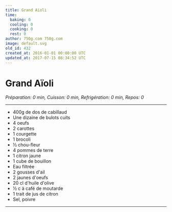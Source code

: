 ```yaml
---
title: Grand Aïoli
time:
  baking: 0
  cooling: 0
  cooking: 0
  rest: 0
author: 750g.com 750g.com
image: default.svg
old_id: 432
created_at: 2016-01-01 00:00:00 UTC
updated_at: 2017-07-15 08:34:52 UTC
---
```


# Grand Aïoli

*Préparation: 0 min, Cuisson: 0 min, Refrigération: 0 min, Repos: 0*

---

- 400g de dos de cabillaud
- Une dizaine de bulots cuits
- 4 oeufs
- 2 carottes
- 1 courgette
- 1 brocoli
- ½ chou-fleur
- 4 pommes de terre
- 1 citron jaune
- 1 cube de bouillon
- Eau filtrée
- 2 gousses d'ail
- 2 jaunes d'oeufs
- 20 cl d'huile d'olive
- ½ c à café de moutarde
- 1 trait de jus de citron
- Sel, poivre

---


